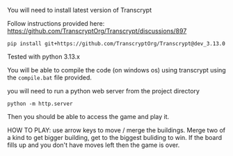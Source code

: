 You will need to install latest version of Transcrypt

Follow instructions provided here:
https://github.com/TranscryptOrg/Transcrypt/discussions/897


`pip install git+https://github.com/TranscryptOrg/Transcrypt@dev_3.13.0`

Tested with python 3.13.x


You will be able to compile the code (on windows os) using transcrypt using the `compile.bat` file provided. 

you will need to run a python web server from the project directory 

`python -m http.server`

Then you should be able to access the game and play it.

HOW TO PLAY:
use arrow keys to move / merge the buildings. Merge two of a kind to get bigger building, get to the biggest buliding to win. If the board fills up and you don't have moves left then the game is over.